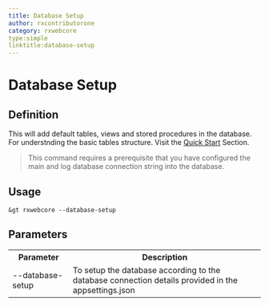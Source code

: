 ```yaml
---
title: Database Setup
author: rxcontributorone
category: rxwebcore 
type:simple
linktitle:database-setup
---
```


# Database Setup 

## Definition
This will add default tables, views and stored procedures in the database. For understnding the basic tables structure. Visit the <a class="redirect-link" href="/rx-web-core/quick-start/quick-start">Quick Start</a> Section. 

> This command requires a prerequisite that you have configured the main and log database connection string into the database.  

## Usage 

`````
&gt rxwebcore --database-setup
`````

## Parameters

<table class="table table-bordered table-striped">
<tr><th>Parameter</th><th>Description</th></tr>
<tr><td>--database-setup</td><td>To setup the database according to the database connection details provided in the appsettings.json</td></tr>
</table>